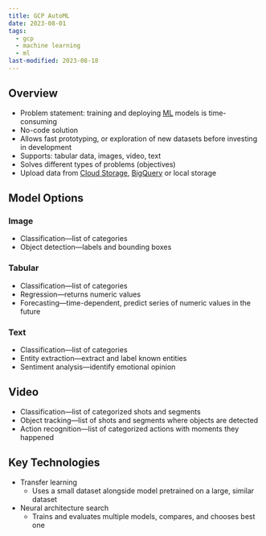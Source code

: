 ```yaml
---
title: GCP AutoML
date: 2023-08-01
tags:
  - gcp
  - machine learning
  - ml
last-modified: 2023-08-18
---
```


## Overview

- Problem statement: training and deploying [ML](notes/Machine%20Learning.md) models is time-consuming
- No-code solution
- Allows fast prototyping, or exploration of new datasets before investing in development
- Supports: tabular data, images, video, text
- Solves different types of problems (objectives)
- Upload data from [Cloud Storage](notes/GCP%20Cloud%20Storage.md), [BigQuery](notes/GCP%20BigQuery.md) or local storage

## Model Options

### Image

- Classification—list of categories
- Object detection—labels and bounding boxes

### Tabular

- Classification—list of categories
- Regression—returns numeric values
- Forecasting—time-dependent, predict series of numeric values in the future

### Text

- Classification—list of categories
- Entity extraction—extract and label known entities
- Sentiment analysis—identify emotional opinion

## Video

- Classification—list of categorized shots and segments
- Object tracking—list of shots and segments where objects are detected
- Action recognition—list of categorized actions with moments they happened

## Key Technologies

- Transfer learning
	- Uses a small dataset alongside model pretrained on a large, similar dataset
- Neural architecture search
	- Trains and evaluates multiple models, compares, and chooses best one
